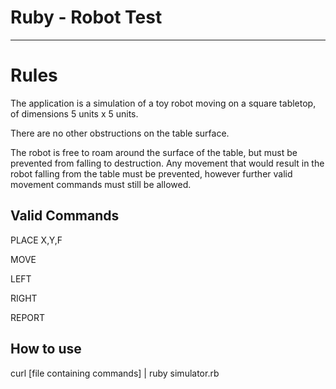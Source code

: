 Ruby - Robot Test
===================

- - - - 

# Rules #

The application is a simulation of a toy robot moving on a square tabletop, of dimensions 5 units x 5 units.

There are no other obstructions on the table surface.

The robot is free to roam around the surface of the table, but must be prevented from falling to destruction. Any   movement that would result in the robot falling from the table must be prevented, however further valid movement commands must still be allowed.

## Valid Commands ##

PLACE X,Y,F

MOVE

LEFT

RIGHT

REPORT

## How to use ##

curl [file containing commands] | ruby simulator.rb

